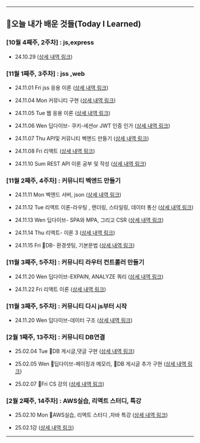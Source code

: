 


---------------------------------------




## 📝오늘 내가 배운 것들(Today I Learned)




### [10월 4째주, 2주차] : js,express

- 24.10.29  ([상세 내역 링크](https://github.com/wonajin/ayven-til/blob/main/2024-10-29.md))

  

### [11월 1째주, 3주차] : jss ,web

- 24.11.01  Fri  jss 응용 이론        ([상세 내역 링크](https://github.com/wonajin/ayven-til/blob/main/2024-11-01.md))
  
- 24.11.04  Mon  커뮤니티 구현                    ([상세 내역 링크](https://github.com/wonajin/ayven-til/blob/main/2024-11-04.md))
  
- 24.11.05  Tue  웹 응용 이론                    ([상세 내역 링크](https://github.com/wonajin/ayven-til/blob/main/2024-11-05.md))
  
- 24.11.06  Wen  딥다이브- 쿠키-세션or JWT 인증 인가 ([상세 내역 링크](https://github.com/wonajin/ayven-til/blob/main/2024-11-06.md))
  
- 24.11.07  Thu  API및 커뮤니티 벡엔드 만들기 ([상세 내역 링크](https://github.com/wonajin/ayven-til/blob/main/2024-11-07.md))
  
- 24.11.08  Fri  리액트
([상세 내역 링크](https://github.com/wonajin/ayven-til/blob/main/2024-11-08.md))

- 24.11.10  Sum  REST API 이론 공부 및 작성
([상세 내역 링크](https://github.com/wonajin/ayven-til/blob/main/2024-11-10.md))


### [11월 2째주, 4주차] : 커뮤니티 벡엔드 만들기

- 24.11.11  Mon  벡엔드 서버, json
([상세 내역 링크](https://github.com/wonajin/ayven-til/blob/main/2024-11-11.md))

- 24.11.12  Tue  리액트 이론-라우팅 , 랜더링, 스타일링, 데이터 통신
([상세 내역 링크](https://github.com/wonajin/ayven-til/blob/main/2024-11-12.md))

- 24.11.13  Wen  딥다이브- SPA와 MPA, 그리고 CSR
([상세 내역 링크](https://github.com/wonajin/ayven-til/blob/main/2024-11-13.md))

- 24.11.14  Thu  리액트- 이론 3
([상세 내역 링크](https://github.com/wonajin/ayven-til/blob/main/2024-11-13.md))

- 24.11.15  Fri  DB- 환경셋팅, 기본문법
([상세 내역 링크](https://github.com/wonajin/ayven-til/blob/main/2024-11-13.md))


### [11월 3째주, 5주차] : 커뮤니티 라우터 컨트롤러  만들기

- 24.11.20  Wen  딥다이브-EXPAIN, ANALYZE 쿼리
([상세 내역 링크](https://github.com/wonajin/ayven-til/blob/main/2024-11-20.md))

- 24.11.22  Fri  리액트 이론
([상세 내역 링크](https://github.com/wonajin/ayven-til/blob/main/2024-11-22.md))


### [11월 3째주, 5주차] : 커뮤니티 다시 js부터 시작

- 24.11.20  Wen  딥다이브-데이터 구조
([상세 내역 링크](https://github.com/wonajin/ayven-til/blob/main/2024-11-27.md))


### [2월 1째주, 13주차] : 커뮤니티 DB연결

- 25.02.04  Tue  DB 게시글,댓글 구현
([상세 내역 링크](https://github.com/wonajin/ayven-til/blob/main/2025-02-04.md))

- 25.02.05  Wen  딥다이브-페이징과 메모리, DB 게시글 추가 구현
([상세 내역 링크](https://github.com/wonajin/ayven-til/blob/main/2025-02-05.md))

- 25.02.07  Fri  CS 강의
([상세 내역 링크](https://github.com/wonajin/ayven-til/blob/main/2025-02-07.md))




### [2월 2째주, 14주차] : AWS실습, 리액트 스터디, 특강

- 25.02.10  Mon  AWS실습, 리액트 스터디 ,자바 특강
([상세 내역 링크](https://github.com/wonajin/ayven-til/blob/main/2025-02-10.md))

- 25.02.1강
([상세 내역 링크](https://github.com/wonajin/ayven-til/blob/main/2025-02-11.md))



---------------------------------------

